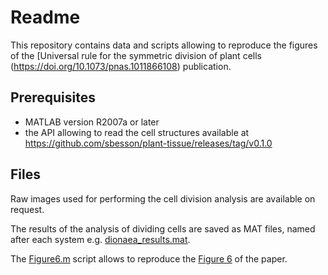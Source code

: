 Readme
======

This repository contains data and scripts allowing to reproduce the figures of
the [Universal rule for the symmetric division of plant cells (https://doi.org/10.1073/pnas.1011866108)
publication.

Prerequisites
-------------

*   MATLAB version R2007a or later
*   the API allowing to read the cell structures available at
    https://github.com/sbesson/plant-tissue/releases/tag/v0.1.0

Files
-----

Raw images used for performing the cell division analysis are available on request.

The results of the analysis of dividing cells are saved as MAT files, named after each system e.g. [dionaea_results.mat](dionaea_results.mat).

The [Figure6.m](Figure6.m) script allows to reproduce the [Figure 6](http://www.pnas.org/content/108/15/6294#F6) of the paper.

